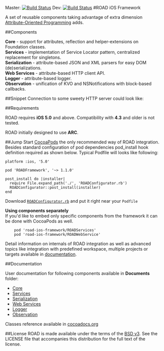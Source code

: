 Master: [![Build Status](https://travis-ci.org/epam/road-ios-framework.png)](https://travis-ci.org/epam/road-ios-framework) Dev: [![Build Status](https://travis-ci.org/epam/road-ios-framework.png?branch=dev)](https://travis-ci.org/epam/road-ios-framework)
#ROAD iOS Framework

A set of reusable components taking advantage of extra dimension [Attribute-Oriented Programming](https://en.wikipedia.org/wiki/Attribute-oriented_programming) adds.

##Components

**Core** - support for attributes, reflection and helper-extensions on Foundation classes.  
**Services** - implementation of Service Locator pattern, centralized replacement for singletons.  
**Serialization** - attribute-based JSON and XML parsers for easy DOM (de)serializations.  
**Web Services** - attribute-based HTTP client API.  
**Logger** - attribute-based logger.  
**Observation** - unification of KVO and NSNotifications with block-based callbacks.  

##Snippet
Connection to some sweety HTTP server could look like:

 


##Requirements

ROAD requires **iOS 5.0** and above. Compatibility with **4.3** and older is not tested.

ROAD initially designed to use **ARC**. 

##Jump Start
[CocoaPods](http://cocoapods.org) the only recommended way of ROAD integration. Besides standard configuration of pod dependencies pod_install hook definition required as shown below. Typical Podfile will looks like following:

	platform :ios, '5.0'

	pod 'ROADFramework', '~> 1.1.0'

	post_install do |installer|
	  require File.expand_path('./', 'ROADConfigurator.rb')
	  ROADConfigurator::post_install(installer)
	end


Download [`ROADConfigurator.rb`](./Cocoapods/Podfile) and put it right near your `Podfile`

**Using components separately**  
If you'd like to embed only specific components from the framework it can be done with CocoaPods as well.

        pod 'road-ios-framework/ROADServices'
        pod 'road-ios-framework/ROADWebService'

Detail information on internals of ROAD integration as well as advanced topics like integration with predefined workspace, multiple projects or targets available in [documentation](./Documents/Configuration/Cocoapods.md).        
        
##Documentation

User documentation for following components available in **Documents** folder:

* [Core](./Documents/ROADCore.md)
* [Services](./Documents/ROADServices.md)
* [Serialization](./Documents/ROADSerialization.md)
* [Web Services](./Documents/ROADWebSwervices.md)
* [Logger](./Documents/ROADLogger.md)
* [Observation](./Documents/ROADObservation.md)

Classes reference available in [cocoadocs.org](http://cocoadocs.org/docsets/ROADFramework/)

##License
ROAD is made available under the terms of the [BSD v3](http://opensource.org/licenses/BSD-3-Clause). See the LICENSE file that accompanies this distribution for the full text of the license.
